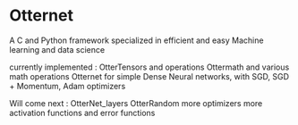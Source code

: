 # Otternet
A C and Python framework specialized in efficient and easy Machine learning and data science 

currently implemented :
OtterTensors and operations 
Ottermath and various math operations
Otternet for simple Dense Neural networks, with SGD, SGD + Momentum, Adam optimizers

Will come next : 
OtterNet_layers
OtterRandom
more optimizers
more activation functions and error functions
